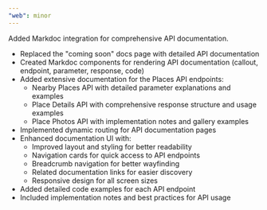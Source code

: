 ```yaml
---
"web": minor
---
```


Added Markdoc integration for comprehensive API documentation.
- Replaced the "coming soon" docs page with detailed API documentation
- Created Markdoc components for rendering API documentation (callout, endpoint, parameter, response, code)
- Added extensive documentation for the Places API endpoints:
  - Nearby Places API with detailed parameter explanations and examples
  - Place Details API with comprehensive response structure and usage examples
  - Place Photos API with implementation notes and gallery examples
- Implemented dynamic routing for API documentation pages
- Enhanced documentation UI with:
  - Improved layout and styling for better readability
  - Navigation cards for quick access to API endpoints
  - Breadcrumb navigation for better wayfinding
  - Related documentation links for easier discovery
  - Responsive design for all screen sizes
- Added detailed code examples for each API endpoint
- Included implementation notes and best practices for API usage 